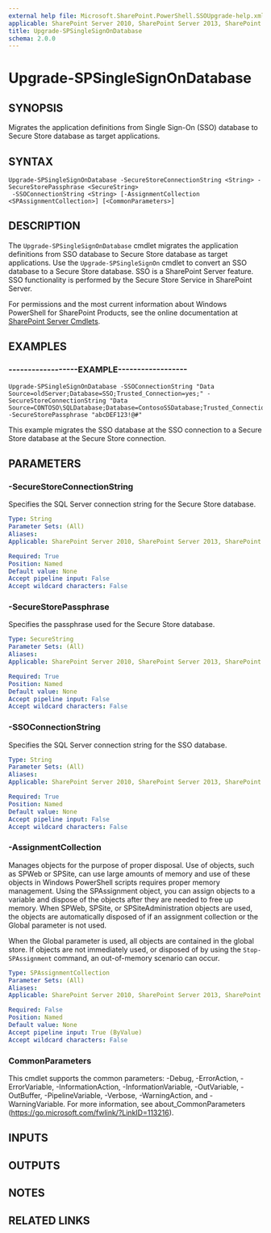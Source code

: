 ```yaml
---
external help file: Microsoft.SharePoint.PowerShell.SSOUpgrade-help.xml
applicable: SharePoint Server 2010, SharePoint Server 2013, SharePoint Server 2016, SharePoint Server 2019
title: Upgrade-SPSingleSignOnDatabase
schema: 2.0.0
---
```


# Upgrade-SPSingleSignOnDatabase

## SYNOPSIS
Migrates the application definitions from Single Sign-On (SSO) database to Secure Store database as target applications.

## SYNTAX

```
Upgrade-SPSingleSignOnDatabase -SecureStoreConnectionString <String> -SecureStorePassphrase <SecureString>
 -SSOConnectionString <String> [-AssignmentCollection <SPAssignmentCollection>] [<CommonParameters>]
```

## DESCRIPTION
The `Upgrade-SPSingleSignOnDatabase` cmdlet migrates the application definitions from SSO database to Secure Store database as target applications.
Use the `Upgrade-SPSingleSignOn` cmdlet to convert an SSO database to a Secure Store database.
SSO is a SharePoint Server feature.
SSO functionality is performed by the Secure Store Service in SharePoint Server.

For permissions and the most current information about Windows PowerShell for SharePoint Products, see the online documentation at [SharePoint Server Cmdlets](https://docs.microsoft.com/powershell/sharepoint/sharepoint-server/sharepoint-server-cmdlets).

## EXAMPLES

### ------------------EXAMPLE------------------
```
Upgrade-SPSingleSignOnDatabase -SSOConnectionString "Data Source=oldServer;Database=SSO;Trusted_Connection=yes;" -SecureStoreConnectionString "Data Source=CONTOSO\SQLDatabase;Database=ContosoSSDatabase;Trusted_Connection=yes;" -SecureStorePassphrase "abcDEF123!@#"
```

This example migrates the SSO database at the SSO connection to a Secure Store database at the Secure Store connection.

## PARAMETERS

### -SecureStoreConnectionString
Specifies the SQL Server connection string for the Secure Store database.

```yaml
Type: String
Parameter Sets: (All)
Aliases: 
Applicable: SharePoint Server 2010, SharePoint Server 2013, SharePoint Server 2016, SharePoint Server 2019

Required: True
Position: Named
Default value: None
Accept pipeline input: False
Accept wildcard characters: False
```

### -SecureStorePassphrase
Specifies the passphrase used for the Secure Store database.

```yaml
Type: SecureString
Parameter Sets: (All)
Aliases: 
Applicable: SharePoint Server 2010, SharePoint Server 2013, SharePoint Server 2016, SharePoint Server 2019

Required: True
Position: Named
Default value: None
Accept pipeline input: False
Accept wildcard characters: False
```

### -SSOConnectionString
Specifies the SQL Server connection string for the SSO database.

```yaml
Type: String
Parameter Sets: (All)
Aliases: 
Applicable: SharePoint Server 2010, SharePoint Server 2013, SharePoint Server 2016, SharePoint Server 2019

Required: True
Position: Named
Default value: None
Accept pipeline input: False
Accept wildcard characters: False
```

### -AssignmentCollection
Manages objects for the purpose of proper disposal.
Use of objects, such as SPWeb or SPSite, can use large amounts of memory and use of these objects in Windows PowerShell scripts requires proper memory management.
Using the SPAssignment object, you can assign objects to a variable and dispose of the objects after they are needed to free up memory.
When SPWeb, SPSite, or SPSiteAdministration objects are used, the objects are automatically disposed of if an assignment collection or the Global parameter is not used.

When the Global parameter is used, all objects are contained in the global store.
If objects are not immediately used, or disposed of by using the `Stop-SPAssignment` command, an out-of-memory scenario can occur.

```yaml
Type: SPAssignmentCollection
Parameter Sets: (All)
Aliases: 
Applicable: SharePoint Server 2010, SharePoint Server 2013, SharePoint Server 2016, SharePoint Server 2019

Required: False
Position: Named
Default value: None
Accept pipeline input: True (ByValue)
Accept wildcard characters: False
```

### CommonParameters
This cmdlet supports the common parameters: -Debug, -ErrorAction, -ErrorVariable, -InformationAction, -InformationVariable, -OutVariable, -OutBuffer, -PipelineVariable, -Verbose, -WarningAction, and -WarningVariable. For more information, see about_CommonParameters (https://go.microsoft.com/fwlink/?LinkID=113216).

## INPUTS

## OUTPUTS

## NOTES

## RELATED LINKS
